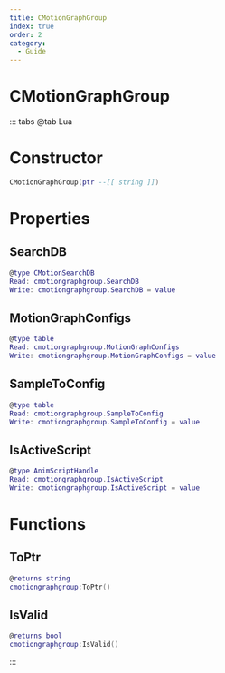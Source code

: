```yaml
---
title: CMotionGraphGroup
index: true
order: 2
category:
  - Guide
---
```


# CMotionGraphGroup

::: tabs
@tab Lua
# Constructor
```lua
CMotionGraphGroup(ptr --[[ string ]])
```
# Properties
## SearchDB 
```lua
@type CMotionSearchDB
Read: cmotiongraphgroup.SearchDB
Write: cmotiongraphgroup.SearchDB = value
```
## MotionGraphConfigs 
```lua
@type table
Read: cmotiongraphgroup.MotionGraphConfigs
Write: cmotiongraphgroup.MotionGraphConfigs = value
```
## SampleToConfig 
```lua
@type table
Read: cmotiongraphgroup.SampleToConfig
Write: cmotiongraphgroup.SampleToConfig = value
```
## IsActiveScript 
```lua
@type AnimScriptHandle
Read: cmotiongraphgroup.IsActiveScript
Write: cmotiongraphgroup.IsActiveScript = value
```
# Functions
## ToPtr
```lua
@returns string
cmotiongraphgroup:ToPtr()
```
## IsValid
```lua
@returns bool
cmotiongraphgroup:IsValid()
```

:::